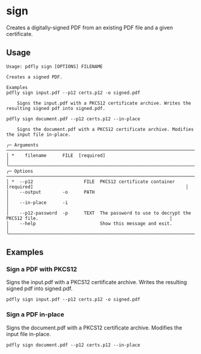 # sign

Creates a digitally-signed PDF from an existing PDF file and a given certificate.

## Usage

```
Usage: pdfly sign [OPTIONS] FILENAME

Creates a signed PDF.

Examples
pdfly sign input.pdf --p12 certs.p12 -o signed.pdf

    Signs the input.pdf with a PKCS12 certificate archive. Writes the resulting signed pdf into signed.pdf.

pdfly sign document.pdf --p12 certs.p12 --in-place

    Signs the document.pdf with a PKCS12 certificate archive. Modifies the input file in-place.

╭─ Arguments ──────────────────────────────────────────────────────────────────────────────────────────────────────────────────────╮
│ *    filename      FILE  [required]                                                                                              │
╰──────────────────────────────────────────────────────────────────────────────────────────────────────────────────────────────────╯
╭─ Options ────────────────────────────────────────────────────────────────────────────────────────────────────────────────────────╮
│ *  --p12                   FILE  PKCS12 certificate container [required]                                                         │
│    --output        -o      PATH                                                                                                  │
│    --in-place      -i                                                                                                            │
│    --p12-password  -p      TEXT  The password to use to decrypt the PKCS12 file.                                                 │
│    --help                        Show this message and exit.                                                                     │
╰──────────────────────────────────────────────────────────────────────────────────────────────────────────────────────────────────╯
```

## Examples

### Sign a PDF with PKCS12

Signs the input.pdf with a PKCS12 certificate archive. Writes the resulting signed pdf into signed.pdf.

```
pdfly sign input.pdf --p12 certs.p12 -o signed.pdf
```

### Sign a PDF in-place

Signs the document.pdf with a PKCS12 certificate archive. Modifies the input file in-place.

```
pdfly sign document.pdf --p12 certs.p12 --in-place
```
